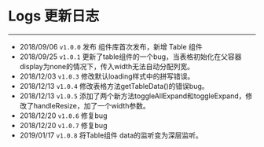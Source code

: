 # Logs 更新日志
----
* 2018/09/06 ```v1.0.0``` 发布 组件库首次发布，新增 Table 组件
* 2018/09/25 ```v1.0.1``` 更新了table组件的一个bug，当表格初始化在父容器display为none的情况下，传入width无法自动分配列宽。
* 2018/12/03 ```v1.0.3``` 修改默认loading样式中的拼写错误。
* 2018/12/13 ```v1.0.4``` 修改表格方法getTableData()的错误bug。
* 2018/12/13 ```v1.0.5``` 添加了两个新方法toggleAllExpand和toggleExpand，修改了handleResize，加了一个width参数。
* 2018/12/20 ```v1.0.6``` 修复bug
* 2018/12/20 ```v1.0.7``` 修复bug
* 2019/01/17 ```v1.0.8``` 将Table组件 data的监听变为深层监听。
